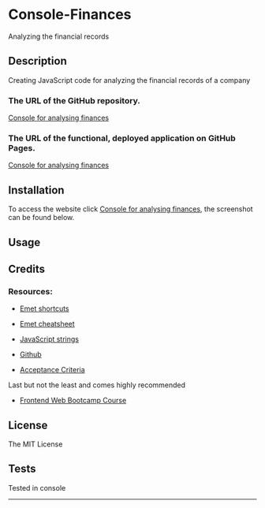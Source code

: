 # Console-Finances
 Analyzing the financial records


## Description 
Creating JavaScript code for analyzing the financial records of a company

### The URL of the GitHub repository.

[Console for analysing finances](https://github.com/shirleyama/Console-Finances)

### The URL of the functional, deployed application on GitHub Pages.

[Console for analysing finances](https://shirleyama.github.io/Console-Finances/)


## Installation

To access the website click [Console for analysing finances](https://shirleyama.github.io/Console-Finances/), the screenshot can be found below.


## Usage 



## Credits

### Resources:

* [Emet shortcuts](https://medium.com/neverrest/vs-code-emmet-abbreviations-and-snippets-make-your-life-easier-875505550607)

* [Emet cheatsheet](https://docs.emmet.io/cheat-sheet/)

* [JavaScript strings](https://developer.mozilla.org/en-US/docs/Learn/JavaScript/First_steps/Useful_string_methods/)

* [Github](https://docs.github.com/en)

* [Acceptance Criteria](https://www.altexsoft.com/blog/business/acceptance-criteria-purposes-formats-and-best-practices/)

Last but not the least and comes highly recommended
* [Frontend Web Bootcamp Course ](https://courses.bootcampspot.com/)

## License
The MIT License

## Tests

Tested in console



---



